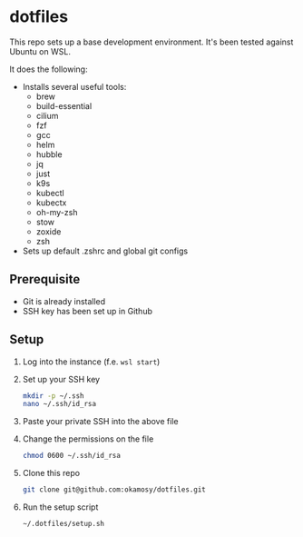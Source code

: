 # dotfiles

This repo sets up a base development environment. It's been tested
against Ubuntu on WSL.

It does the following:

* Installs several useful tools:
  * brew
  * build-essential
  * cilium
  * fzf
  * gcc
  * helm
  * hubble
  * jq
  * just
  * k9s
  * kubectl
  * kubectx
  * oh-my-zsh
  * stow
  * zoxide
  * zsh
* Sets up default .zshrc and global git configs

## Prerequisite

* Git is already installed
* SSH key has been set up in Github

## Setup

1. Log into the instance (f.e. `wsl start`)
1. Set up your SSH key

   ```bash
   mkdir -p ~/.ssh
   nano ~/.ssh/id_rsa
   ```

1. Paste your private SSH into the above file
1. Change the permissions on the file

   ```bash
   chmod 0600 ~/.ssh/id_rsa
   ```

1. Clone this repo

   ```bash
   git clone git@github.com:okamosy/dotfiles.git
   ```

1. Run the setup script

   ```bash
   ~/.dotfiles/setup.sh
   ```